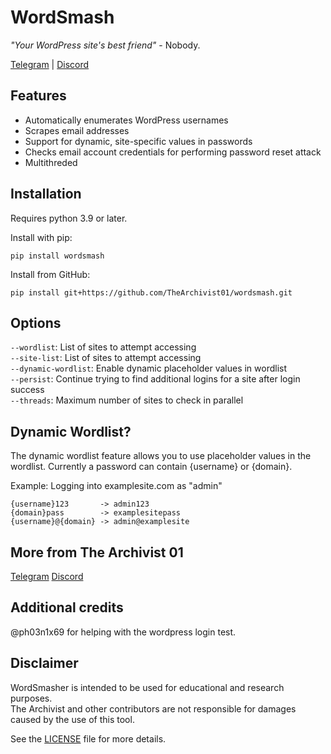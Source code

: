 # WordSmash
*"Your WordPress site's best friend"* - Nobody.

[Telegram](https://t.me/the_archivists_domain) | [Discord](https://discord.gg/9X99f5hZAs)

## Features
- Automatically enumerates WordPress usernames
- Scrapes email addresses
- Support for dynamic, site-specific values in passwords
- Checks email account credentials for performing password reset attack
- Multithreded

## Installation
Requires python 3.9 or later.

Install with pip:
```
pip install wordsmash
```
Install from GitHub:
```
pip install git+https://github.com/TheArchivist01/wordsmash.git
```

## Options
`--wordlist`: List of sites to attempt accessing \
`--site-list`: List of sites to attempt accessing \
`--dynamic-wordlist`: Enable dynamic placeholder values in wordlist \
`--persist`: Continue trying to find additional logins for a site after login success \
`--threads`: Maximum number of sites to check in parallel

## Dynamic Wordlist?
The dynamic wordlist feature allows you to use placeholder values in the wordlist.
Currently a password can contain {username} or {domain}.

Example: Logging into examplesite.com as "admin"
```
{username}123       -> admin123
{domain}pass        -> examplesitepass
{username}@{domain} -> admin@examplesite
```

##  More from The Archivist 01
[Telegram](https://t.me/the_archivists_domain)
[Discord](https://discord.gg/9X99f5hZAs)

## Additional credits
@ph03n1x69 for helping with the wordpress login test.

## Disclaimer
WordSmasher is intended to be used for educational and research purposes. \
The Archivist and other contributors are not responsible for damages caused by the use of this tool.

See the [LICENSE](./LICENCE) file for more details.
